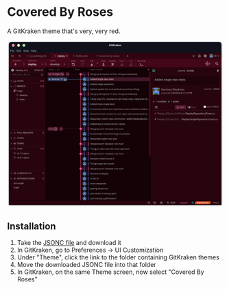 # Covered By Roses

A GitKraken theme that's very, very red.

![Screenshot of GitKraken using the Covered By Roses theme](/covered-by-roses.png?raw=true "Covered By Roses")

## Installation

1. Take the [JSONC file](https://raw.githubusercontent.com/chirpycora/covered-by-roses/main/covered-by-roses.jsonc) and download it
2. In GitKraken, go to Preferences -> UI Customization
3. Under "Theme", click the link to the folder containing GitKraken themes
4. Move the downloaded JSONC file into that folder
5. In GitKraken, on the same Theme screen, now select "Covered By Roses"